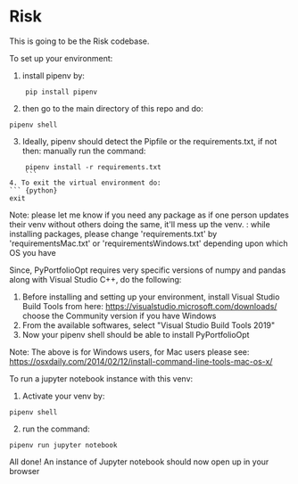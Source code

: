 # Risk
This is going to be the Risk codebase.

To set up your environment:
1. install pipenv by:
``` {python}
    pip install pipenv
```
2. then go to the main directory of this repo and do:
``` {python}
pipenv shell
```
3. Ideally, pipenv should detect the Pipfile or the requirements.txt, if not then:
    manually run the command:
``` {python}
    pipenv install -r requirements.txt
    ```
4. To exit the virtual environment do:
``` {python}
exit
```
Note: please let me know if you need any package as if one person updates their venv without others doing the same, it'll mess up the venv.
    : while installing packages, please change 'requirements.txt' by 'requirementsMac.txt' or 'requirementsWindows.txt' depending upon which OS you have

Since, PyPortfolioOpt requires very specific versions of numpy and pandas along with Visual Studio C++, do the following:
1. Before installing and setting up your environment, install Visual Studio Build Tools from here: https://visualstudio.microsoft.com/downloads/
choose the Community version if you have Windows
2. From the available softwares, select "Visual Studio Build Tools 2019"
3. Now your pipenv shell should be able to install PyPortfolioOpt

Note: The above is for Windows users, for Mac users please see: https://osxdaily.com/2014/02/12/install-command-line-tools-mac-os-x/

To run a jupyter notebook instance with this venv:
1. Activate your venv by:
``` {python}
pipenv shell
```
2. run the command:
``` {python}
pipenv run jupyter notebook
```
All done!
An instance of Jupyter notebook should now open up in your browser